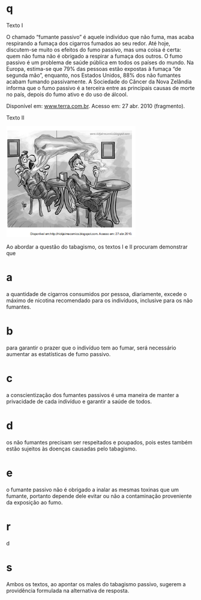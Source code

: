 # q
Texto I

O chamado “fumante passivo” é aquele indivíduo que não fuma, mas acaba respirando a fumaça dos cigarros fumados ao seu redor. Até hoje, discutem-se muito os efeitos do fumo passivo, mas uma coisa é certa: quem não fuma não é obrigado a respirar a fumaça dos outros. O fumo passivo é um problema de saúde pública em todos os países do mundo. Na Europa, estima-se que 79% das pessoas estão expostas à fumaça “de segunda mão”, enquanto, nos Estados Unidos, 88% dos não fumantes acabam fumando passivamente. A Sociedade do Câncer da Nova Zelândia informa que o fumo passivo é a terceira entre as principais causas de morte no país, depois do fumo ativo e do uso de álcool.

Disponível em: www.terra.com.br. Acesso em: 27 abr. 2010 (fragmento).

Texto II

![](64f35b47-e771-0d3b-ec0d-ddc98a0924b0.png)

Ao abordar a questão do tabagismo, os textos I e II procuram demonstrar que

# a
a quantidade de cigarros consumidos por pessoa, diariamente, excede o máximo de nicotina recomendado para os indivíduos, inclusive para os não fumantes.

# b
para garantir o prazer que o indivíduo tem ao fumar, será necessário aumentar as estatísticas de fumo passivo.

# c
a conscientização dos fumantes passivos é uma maneira de manter a privacidade de cada indivíduo e garantir a saúde de todos.

# d
os não fumantes precisam ser respeitados e poupados, pois estes também estão sujeitos às doenças causadas pelo tabagismo.

# e
o fumante passivo não é obrigado a inalar as mesmas toxinas que um fumante, portanto depende dele evitar ou não a contaminação proveniente da exposição ao fumo.

# r
d

# s
Ambos os textos, ao apontar os males do tabagismo passivo, sugerem a providência formulada na alternativa de resposta.
